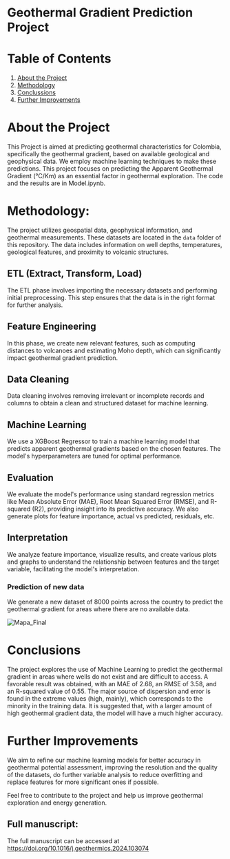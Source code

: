 # Geothermal Gradient Prediction Project

# Table of Contents

1. [About the Project](#about-the-project)
2. [Methodology](#methodology)
3. [Conclussions](#conclusion)
4. [Further Improvements](#further-improvements)

# About the Project

This Project is aimed at predicting geothermal characteristics for Colombia, specifically the geothermal gradient, based on available geological and geophysical data. We employ machine learning techniques to make these predictions. This project focuses on predicting the Apparent Geothermal Gradient (°C/Km) as an essential factor in geothermal exploration. The code and the results are in Model.ipynb.

# Methodology:

The project utilizes geospatial data, geophysical information, and geothermal measurements. These datasets are located in the `data` folder of this repository. The data includes information on well depths, temperatures, geological features, and proximity to volcanic structures.

## ETL (Extract, Transform, Load)

The ETL phase involves importing the necessary datasets and performing initial preprocessing. This step ensures that the data is in the right format for further analysis.

## Feature Engineering

In this phase, we create new relevant features, such as computing distances to volcanoes and estimating Moho depth, which can significantly impact geothermal gradient prediction.

## Data Cleaning

Data cleaning involves removing irrelevant or incomplete records and columns to obtain a clean and structured dataset for machine learning.

## Machine Learning

We use a XGBoost Regressor to train a machine learning model that predicts apparent geothermal gradients based on the chosen features. The model's hyperparameters are tuned for optimal performance.

## Evaluation

We evaluate the model's performance using standard regression metrics like Mean Absolute Error (MAE), Root Mean Squared Error (RMSE), and R-squared (R2), providing insight into its predictive accuracy. We also generate plots for feature importance, actual vs predicted, residuals, etc.

## Interpretation

We analyze feature importance, visualize results, and create various plots and graphs to understand the relationship between features and the target variable, facilitating the model's interpretation.

### Prediction of new data

We generate a new dataset of 8000 points across the country to predict the geothermal gradient for areas where there are no available data.

![Mapa_Final](https://github.com/jcmefra/Geothermal-Gradient-Machine-Learning/assets/64992303/80fe424c-1cd5-41b0-a0bc-532fd71253ac)

# Conclusions

The project explores the use of Machine Learning to predict the geothermal gradient in areas where wells do not exist and are difficult to access.
A favorable result was obtained, with an MAE of 2.68, an RMSE of 3.58, and an R-squared value of 0.55.
The major source of dispersion and error is found in the extreme values (high, mainly), which corresponds to the minority in the training data.
It is suggested that, with a larger amount of high geothermal gradient data, the model will have a much higher accuracy.

# Further Improvements

We aim to refine our machine learning models for better accuracy in geothermal potential assessment, improving the resolution and the quality of the datasets, do further variable analysis to reduce overfitting and replace features for more significant ones if possible.

Feel free to contribute to the project and help us improve geothermal exploration and energy generation.

## Full manuscript: 

The full manuscript can be accessed at https://doi.org/10.1016/j.geothermics.2024.103074
